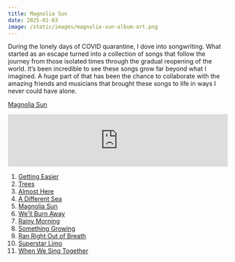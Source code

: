 ```yaml
---
title: Magnolia Sun
date: 2025-01-03
image: /static/images/magnolia-sun-album-art.png
---
```


During the lonely days of COVID quarantine, I dove into songwriting. What started as an escape turned into a collection of songs that follow the journey from those isolated times through the gradual reopening of the world.
It’s been incredible to see these songs grow far beyond what I imagined. A huge part of that has been the chance to collaborate with the amazing friends and musicians that brought these songs to life in ways I never could have alone.

[Magnolia Sun](https://album.link/s/7grSbplzaqUnZo2wsteiXv)

<iframe style="border: 0; width: 100%; height: 120px;" src="https://bandcamp.com/EmbeddedPlayer/album=1983118898/size=large/bgcol=ffffff/linkcol=0687f5/tracklist=false/artwork=small/transparent=true/" seamless><a href="https://emmaazelborn.bandcamp.com/album/magnolia-sun">Magnolia Sun by Emma Azelborn</a></iframe>

1. [Getting Easier](/songs/getting-easier)
2. [Trees](/songs/trees)
3. [Almost Here](/songs/almost-here)
4. [A Different Sea](/songs/a-different-sea)
5. [Magnolia Sun](/songs/magnolia-sun)
6. [We'll Burn Away](/songs/well-burn-away)
7. [Rainy Morning](/songs/rainy-morning)
8. [Something Growing](/songs/something-growing)
9. [Ran Right Out of Breath](/songs/ran-right-out-of-breath)
10. [Superstar Limo](/songs/superstar-limo)
11. [When We Sing Together](/songs/when-we-sing-together)